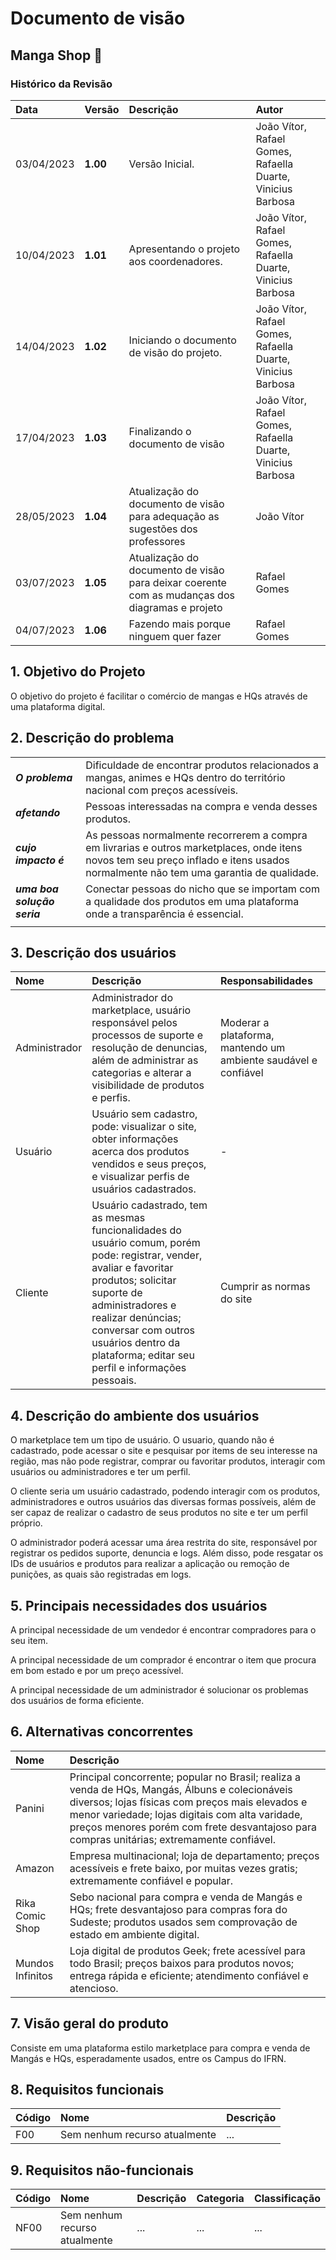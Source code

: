 # Documento de visão

## Manga Shop 🥭

### Histórico da Revisão 
|  Data  | Versão | Descrição | Autor |
|:-------|:-------|:----------|:------|
| 03/04/2023 | **1.00** | Versão Inicial. | João Vítor, Rafael Gomes, Rafaella  Duarte, Vinicius Barbosa |
| 10/04/2023 | **1.01** | Apresentando o projeto aos coordenadores.  | João Vítor, Rafael Gomes, Rafaella Duarte, Vinicius Barbosa |
| 14/04/2023 | **1.02** | Iniciando o documento de visão do projeto.  | João Vítor, Rafael Gomes, Rafaella Duarte, Vinicius Barbosa |
| 17/04/2023	| **1.03** | Finalizando o documento de visão | João Vítor, Rafael Gomes, Rafaella Duarte, Vinicius Barbosa |
| 28/05/2023 | **1.04** | Atualização do documento de visão para adequação as sugestões dos professores | João Vítor |
| 03/07/2023 | **1.05** | Atualização do documento de visão para deixar coerente com as mudanças dos diagramas e projeto | Rafael Gomes |
| 04/07/2023 | **1.06** | Fazendo mais porque ninguem quer fazer | Rafael Gomes |

## 1. Objetivo do Projeto 
O objetivo do projeto é facilitar o comércio de mangas e HQs através de uma plataforma digital.
 
## 2. Descrição do problema 
| | |
|:-|:-|
| **_O problema_**    | Dificuldade de encontrar produtos relacionados a mangas, animes e HQs dentro do território nacional com preços acessíveis. |
| **_afetando_**      | Pessoas interessadas na compra e venda desses produtos. |
| **_cujo impacto é_**| As pessoas normalmente recorrerem a compra em livrarias e outros marketplaces, onde itens novos tem seu preço inflado e itens usados normalmente não tem uma garantia de qualidade. |
| **_uma boa solução seria_** | Conectar pessoas do nicho que se importam com a qualidade dos produtos em uma plataforma onde a transparência é essencial. |
| | |

## 3. Descrição dos usuários
| Nome | Descrição | Responsabilidades |
|:- |:- |:- |
| Administrador | Administrador do marketplace, usuário responsável pelos processos de suporte e resolução de denuncias, além de administrar as categorias e alterar a visibilidade de produtos e perfis. | Moderar a plataforma, mantendo um ambiente saudável e confiável |
| Usuário | Usuário sem cadastro, pode: visualizar o site, obter informações acerca dos produtos vendidos e seus preços, e visualizar perfis de usuários cadastrados. | - |
| Cliente | Usuário cadastrado, tem as mesmas funcionalidades do usuário comum, porém pode: registrar, vender, avaliar e favoritar produtos; solicitar suporte de administradores e realizar denúncias; conversar com outros usuários dentro da plataforma; editar seu perfil e informações pessoais. | Cumprir as normas do site |

## 4. Descrição do ambiente dos usuários 
O marketplace tem um tipo de usuário. O usuario, quando não é cadastrado, pode acessar o site e pesquisar por items de seu interesse na região, mas não pode registrar, comprar ou favoritar produtos, interagir com usuários ou administradores e ter um perfil. 

O cliente seria um usuário cadastrado, podendo interagir com os produtos, administradores e outros usuários das diversas formas possíveis, além de ser capaz de realizar o cadastro de seus produtos no site e ter um perfil próprio.

O administrador poderá acessar uma área restrita do site, responsável por registrar os pedidos suporte, denuncia e logs. Além disso, pode resgatar os IDs de usuários e produtos para realizar a aplicação ou remoção de punições, as quais são registradas em logs. 

## 5. Principais necessidades dos usuários
A principal necessidade de um vendedor é encontrar compradores para o seu item.

A principal necessidade de um comprador é encontrar o item que procura em bom estado e por um preço acessível.

A principal necessidade de um administrador é solucionar os problemas dos usuários de forma eficiente.

## 6. Alternativas concorrentes
| Nome | Descrição |
|:- |:- |
| Panini | Principal concorrente; popular no Brasil; realiza a venda de HQs, Mangás, Álbuns e colecionáveis diversos; lojas físicas com preços mais elevados e menor variedade; lojas digitais com alta varidade, preços menores porém com frete desvantajoso para compras unitárias; extremamente confiável. |
| Amazon | Empresa multinacional; loja de departamento; preços acessíveis e frete baixo, por muitas vezes gratis; extremamente confiável e popular. |
| Rika Comic Shop | Sebo nacional para compra e venda de Mangás e HQs; frete desvantajoso para compras fora do Sudeste; produtos usados sem comprovação de estado em ambiente digital. |
| Mundos Infinitos | Loja digital de produtos Geek; frete acessível para todo Brasil; preços baixos para produtos novos; entrega rápida e eficiente; atendimento confiável e atencioso. |

## 7.	Visão geral do produto
Consiste em uma plataforma estilo marketplace para compra e venda de Mangás e HQs, esperadamente usados, entre os Campus do IFRN.

## 8.	Requisitos funcionais
| Código | Nome | Descrição |
|:---  |:--- |:--- |
| F00	| Sem nenhum recurso atualmente | ... | 

## 9.	Requisitos não-funcionais
| Código | Nome | Descrição | Categoria | Classificação |
|:---  |:--- |:--- |:--- |:--- |
| NF00	| Sem nenhum recurso atualmente	| ... | ...	| ... |
